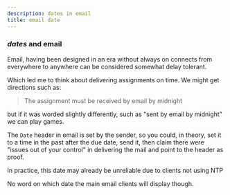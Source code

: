 ```yaml
---
description: dates in email
title: email date
---
```


### _dates_ and email

Email, having been designed in an era
without always on connects from everywhere to anywhere
can be considered somewhat delay tolerant.

Which led me to think about delivering assignments on time.
We might get directions such as:

> The assignment must be received by email by midnight

but if it was worded slightly differently,
such as "sent by email by midnight"
we can play games.

The `Date` header in email is set by the sender,
so you could, in theory, set it to a time in the past after the due date,
send it, then claim there were "issues out of your control" in delivering the mail
and point to the header as proof.

In practice, this date may already be unreliable due to clients not using NTP

No word on which date the main email clients will display though.
